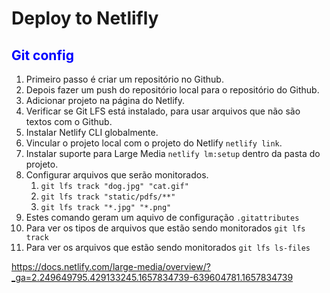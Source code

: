 # Deploy to Netlifly
## <span style="color:blue">Git config</span>
1. Primeiro passo é criar um repositório no Github.
2. Depois fazer um push do repositório local para o repositório do Github.
3. Adicionar projeto na página do Netlify.
4. Verificar se Git LFS está instalado, para usar arquivos que não são textos com o Github.
5. Instalar Netlify CLI globalmente.
6. Vincular o projeto local com o projeto do Netlify `` netlify link ``.
7. Instalar suporte para Large Media ``` netlify lm:setup ``` dentro da pasta do projeto.
8. <i class="fab fa-gitlab fa-fw" style="color:rgb(107,79,187); font-size:.85em" aria-hidden="true"></i> Configurar arquivos que serão monitorados.
	1. ``` git lfs track "dog.jpg" "cat.gif" ```
	2. ``` git lfs track "static/pdfs/**" ```
	3. ``` git lfs track "*.jpg" "*.png" ```
9. Estes comando geram um aquivo de configuração ``` .gitattributes ``` 
10. Para ver os tipos de arquivos que estão sendo monitorados ``` git lfs track ```
11.  Para ver os arquivos que estão sendo monitorados ``` git lfs ls-files ```

https://docs.netlify.com/large-media/overview/?_ga=2.249649795.429133245.1657834739-639604781.1657834739
 